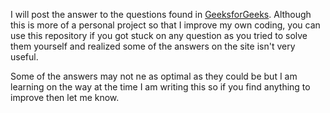  I will post the answer to the questions found in [GeeksforGeeks](https://www.geeksforgeeks.org/c-programming-examples/). Although this is more of a personal project so that I improve my own coding, 
you can use this repository if you got stuck on any question as you tried to solve them yourself and realized some of the answers on the site isn't very useful.

 Some of the answers may not ne as optimal as they could be but I am learning on the way at the time I am writing this so if you find anything to improve then let me know.
